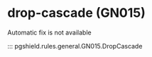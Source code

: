 # drop-cascade (GN015)

Automatic fix is not available

::: pgshield.rules.general.GN015.DropCascade

